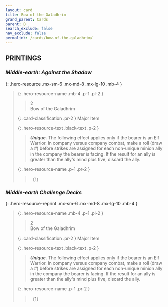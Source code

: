 ```yaml
---
layout: card
title: Bow of the Galadhrim
grand_parent: Cards
parent: B
search_exclude: false
nav_exclude: false
permalink: /cards/bow-of-the-galadhrim/
---
```


## PRINTINGS


### _Middle-earth: Against the Shadow_

{: .hero-resource .mx-sm-6 .mx-md-8 .mx-lg-10 .mb-4 }
> {: .hero-resource-name .mb-4 .p-1 .pl-2 }
> > <div class="card-mp">2</div>
> > <div class="card-name">Bow of the Galadhrim</div>
>
> {: .card-classification .pr-2 }
> Major Item
>
> {: .hero-resource-text .black-text .p-2 }
> > _**Unique.**_ The following effect applies only if the bearer is an Elf Warrior. In company versus company combat, make a roll (draw a #) before strikes are assigned for each non-unique minion ally in the company the bearer is facing. If the result for an ally is greater than the ally's mind plus five, discard the ally.  
> 
> {: .hero-resource-name .p-1 .pr-2 }
> > <div class="card-shield"></div>
> > <div class="card-corruption">〔1〕</div>

### _Middle-earth Challenge Decks_

{: .hero-resource-reprint .mx-sm-6 .mx-md-8 .mx-lg-10 .mb-4 }
> {: .hero-resource-name .mb-4 .p-1 .pl-2 }
> > <div class="card-mp">2</div>
> > <div class="card-name">Bow of the Galadhrim</div>
>
> {: .card-classification .pr-2 }
> Major Item
>
> {: .hero-resource-text .black-text .p-2 }
> > _**Unique.**_ The following effect applies only if the bearer is an Elf Warrior. In company versus company combat, make a roll (draw a #) before strikes are assigned for each non-unique minion ally in the company the bearer is facing. If the result for an ally is greater than the ally's mind plus five, discard the ally.  
> 
> {: .hero-resource-name .p-1 .pr-2 }
> > <div class="card-shield"></div>
> > <div class="card-corruption">〔1〕</div>
